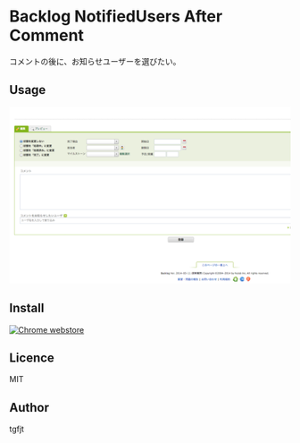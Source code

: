 # Backlog NotifiedUsers After Comment

コメントの後に、お知らせユーザーを選びたい。

## Usage

![image](https://raw.githubusercontent.com/tgfjt/backlogNotifiedUsersAfterComment/master/screenshot.png)

## Install

[![Chrome webstore](https://developer.chrome.com/webstore/images/ChromeWebStore_BadgeWBorder_v2_206x58.png)](https://chrome.google.com/webstore/detail/looptimer-for-youtube/ppkngaopjbflnckgfbppljnbmgjejedm)

## Licence
MIT

## Author
tgfjt

